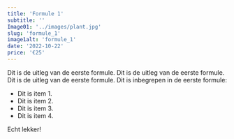 ```yaml
---
title: 'Formule 1'
subtitle: ''
Image01: '../images/plant.jpg'
slug: 'formule_1'
image1alt: 'formule_1'
date: '2022-10-22'
price: '€25'
---
```

Dit is de uitleg van de eerste formule. 
Dit is de uitleg van de eerste formule. 
Dit is de uitleg van de eerste formule. 
Dit is inbegrepen in de eerste formule:
- Dit is item 1.
- Dit is item 2.
- Dit is item 3.
- Dit is item 4.

Echt lekker!